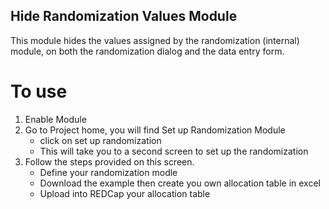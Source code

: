 ## Hide Randomization Values Module 

This module hides the values assigned by the randomization (internal) module, on both the randomization dialog and the data entry form.

# To use
1.  Enable Module 
1.  Go to Project home, you will find Set up Randomization Module 
    * click on set up randomization 
    * This will take you to a second screen to set up the randomization
1.  Follow the steps provided on this screen.
    * Define your randomization modle 
    * Download the example then create you own allocation table in excel
    * Upload into REDCap your allocation table 
